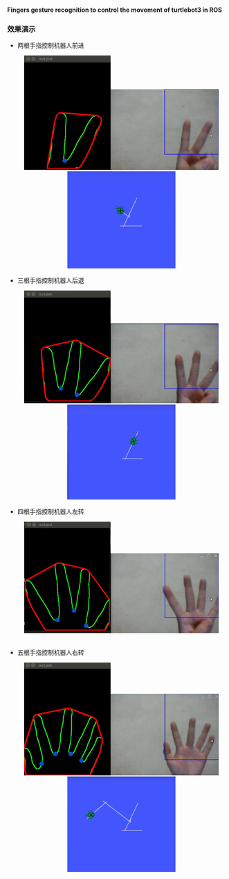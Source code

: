 

#### Fingers gesture recognition to control the movement of turtlebot3 in ROS

### 效果演示

* 两根手指控制机器人前进

  <center class="half">
      <img src="https://raw.githubusercontent.com/zacdeng/Image-hosting-service/master/ROS_Figures/fig2-1.png" width=200><img src="https://raw.githubusercontent.com/zacdeng/Image-hosting-service/master/ROS_Figures/fig2-2.png" width=250><img src="https://raw.githubusercontent.com/zacdeng/Image-hosting-service/master/ROS_Figures/fig2-3-forward.png" width=250>
  </center>

* 三根手指控制机器人后退

  <center class="half">
      <img src="https://github.com/zacdeng/Image-hosting-service/raw/master/ROS_Figures/fig3-1.png" width=200><img src="https://github.com/zacdeng/Image-hosting-service/raw/master/ROS_Figures/fig3-2.png" width=250><img src="https://github.com/zacdeng/Image-hosting-service/raw/master/ROS_Figures/fig3-3-back.png" width=250>
  </center>

* 四根手指控制机器人左转

  <center class="half">
      <img src="https://github.com/zacdeng/Image-hosting-service/raw/master/ROS_Figures/fig4-1.png" width=200><img src="https://github.com/zacdeng/Image-hosting-service/raw/master/ROS_Figures/fig4-2.png" width=250><img sec="https://github.com/zacdeng/Image-hosting-service/raw/master/ROS_Figures/fig4-3-left.png" width=250>
  </center>

* 五根手指控制机器人右转

  <center class="half">
      <img src="https://github.com/zacdeng/Image-hosting-service/raw/master/ROS_Figures/fig5-1.png" width=200><img src="https://github.com/zacdeng/Image-hosting-service/raw/master/ROS_Figures/fig5-2.png" width=250><img src="https://github.com/zacdeng/Image-hosting-service/raw/master/ROS_Figures/fig5-3-right.png" width=250>
  </center>

  